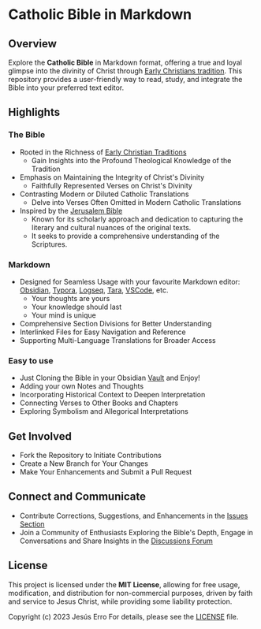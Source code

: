 # Catholic Bible in Markdown

## Overview

Explore the **Catholic Bible** in Markdown format, offering a true and loyal glimpse into the divinity of Christ through [Early Christians tradition](https://en.wikipedia.org/wiki/Early_Christianity). This repository provides a user-friendly way to read, study, and integrate the Bible into your preferred text editor.

## Highlights

### The Bible

- Rooted in the Richness of [Early Christian Traditions](https://en.wikipedia.org/wiki/Early_Christianity)
  - Gain Insights into the Profound Theological Knowledge of the Tradition
- Emphasis on Maintaining the Integrity of Christ's Divinity
  - Faithfully Represented Verses on Christ's Divinity
- Contrasting Modern or Diluted Catholic Translations
  - Delve into Verses Often Omitted in Modern Catholic Translations
- Inspired by the [Jerusalem Bible](https://en.wikipedia.org/wiki/Jerusalem_Bible)
  - Known for its scholarly approach and dedication to capturing the literary and cultural nuances of the original texts. 
  - It seeks to provide a comprehensive understanding of the Scriptures. 



### Markdown

- Designed for Seamless Usage with your favourite Markdown editor: [Obsidian](https://obsidian.md/), [Typora](https://typora.io/), [Logseq](https://logseq.com/), [Tara](https://tara-notes.com/), [VSCode](https://code.visualstudio.com/), etc.
  - Your thoughts are yours
  - Your knowledge should last
  - Your mind is unique
- Comprehensive Section Divisions for Better Understanding
- Interlinked Files for Easy Navigation and Reference
- Supporting Multi-Language Translations for Broader Access

### Easy to use
- Just Cloning the Bible in your Obsidian [Vault](https://help.obsidian.md/Getting+started/Create+a+vault) and Enjoy!
- Adding your own Notes and Thoughts
- Incorporating Historical Context to Deepen Interpretation
- Connecting Verses to Other Books and Chapters
- Exploring Symbolism and Allegorical Interpretations
  
## Get Involved

- Fork the Repository to Initiate Contributions
- Create a New Branch for Your Changes
- Make Your Enhancements and Submit a Pull Request

## Connect and Communicate

- Contribute Corrections, Suggestions, and Enhancements in the [Issues Section](https://github.com/jesuserro/CatholicBible/issues)
- Join a Community of Enthusiasts Exploring the Bible's Depth, Engage in Conversations and Share Insights in the [Discussions Forum](https://github.com/jesuserro/CatholicBible/discussions)

## License

This project is licensed under the **MIT License**, allowing for free usage, modification, and distribution for non-commercial purposes, driven by faith and service to Jesus Christ, while providing some liability protection.

Copyright (c) 2023 Jesús Erro
For details, please see the [LICENSE](LICENSE) file.

